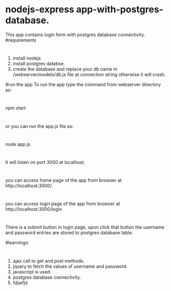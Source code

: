 # nodejs-express app-with-postgres-database.
This app contains login form with postgres database connectivity.
#requirements
#
1. install nodejs
2. install postgres databse.
3. create the database and replace your db name in /webserver/models/db.js file at connection string otherwise it will crash.

#run the app 
To run the app type the command from webserver directory as:
#
npm start
#
or you can run the app.js file as:
#
node app.js
#
It will listen on port 3000 at localhost.
#
you can access home page of the app from browser at http://localhost:3000/
#
you can access login page of the app from browser at http://localhost:3000/login
#        
There is a submit button in login page,
upon click that button the username and password entries are stored to postgres database table.

#learnings:
#
1. ajax call to get and post methods.
2. jquery to fetch the values of username and password.
3. javascript is used.
4. postgres database connectivity.
5. fdjwfjd
